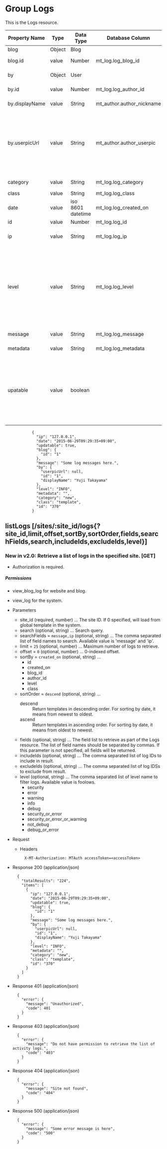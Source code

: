 # Group Logs
This is the Logs resource.

Property Name | Type | Data Type | Database Column | Private | Read Only | Description | Version
------------ | ------------- | ------------ | ------------ | ------------- | ------------ | ------------ | ------------
blog | Object | Blog | |  | Y | The blog of this log. | v2
blog.id | value | Number | mt_log.log_blog_id |  | Y | The ID of the blog that contains this log. | v2
by | Object | User | |  | Y | Created user of this log. | v2
by.id | value | Number | mt_log.log_author_id |  | | The ID of this log creator. | v2
by.displayName | value | String | mt_author.author_nickname |  | Y | The display name of this log creator. | v2
by.userpicUrl | value | String | mt_author.author_userpic |  | | The URL of this log creator's userpic. The userpic will be made by UserpicThumbnailSize and UserpicAllowRect settings. If user does not set own userpic, will be returned empty string. | v2
category | value | String | mt_log.log_category |  |  | The category of this log. | v2
class | value | String | mt_log.log_class |  |  | The class of this log. | v2
date | value | iso 8601 datetime | mt_log.log_created_on |  | Y | Created date of this log. | v2
id | value | Number | mt_log.log_id |  | Y | The ID of this log. | v2
ip | value | String | mt_log.log_ip |  | Y | The remote IP address of this log creator. | v2
level | value | String | mt_log.log_level |  |  | The level of this log. <dl><dt>INFO</dt><dd>log_level is 1.</dd><dt>WARNING</dt><dd>log_level is 2.</dd><dt>ERROR</dt><dd>log_level is 4.</dd><dt>SECURITY</dt><dd>log_level is 8.</dd><dt>DEBUG</dt><dd>log_level is 16.</dd></dl> | New in v2
message | value | String | mt_log.log_message |  |  | The message of this log. | v2
metadata | value | String | mt_log.log_metadata |  |  | The metadata of this log. | v2
upatable | value | boolean | |  | Y | <dl><dt>true</dt><dd>The user who accessed can update this entry.</dd><dt>false</dt><dd>The user who accessed cannot update this entry.</dd></dl> | v2

                {
                  "ip": "127.0.0.1",
                  "date": "2015-06-29T09:29:35+09:00",
                  "updatable": true,
                  "blog": {
                    "id": "1"
                  },
                  "message": "Some log messages here.",
                  "by": {
                    "userpicUrl": null,
                    "id": "1",
                    "displayName": "Yuji Takayama"
                  },
                  "level": "INFO",
                  "metadata": "",
                  "category": "new",
                  "class": "template",
                  "id": "370"
                }

## listLogs [/sites/:site_id/logs{?site_id,limit,offset,sortBy,sortOrder,fields,searchFields,search,includeIds,excludeIds,level}]
### New in v2.0: Retrieve a list of logs in the specified site. [GET]

+ Authorization is required.

#####  Permissions
+ view_blog_log for website and blog.
+ view_log for the system.

+ Parameters
    + site_id (required, number) ... The site ID. If 0 specified, will load from global template in the system.
    + search (optional, string) ... Search query.
    + searchFields = `message,ip` (optional, string) ... The comma separated list of field names to search. Available value is 'message' and 'ip'.
    + limit = `25` (optional, number) ... Maximum number of logs to retrieve.
    + offset = `0` (optional, number) ... 0-indexed offset.
    + sortBy = `created_on` (optional, string) ... <ul><li>id</li><li>created_on</li><li>blog_id</li><li>author_id</li><li>level</li><li>class</li></ul>
    + sortOrder = `descend` (optional, string) ... <dl><dt>descend</dt><dd>Return templates in descending order. For sorting by date, it means from newest to oldest.</dd><dt>ascend</dt><dd>Return templates in ascending order. For sorting by date, it means from oldest to newest.</dd></dl>
    + fields (optional, string) ... The field list to retrieve as part of the Logs resource. The list of field names should be separated by commas. If this parameter is not specified, all fields will be returned.
    + includeIds (optional, string) ... The comma separated list of log IDs to include in result.
    + excludeIds (optional, string) ... The comma separated list of log IDSs to exclude from result.
    + level (optional, string) ... The comma separated list of level name to filter logs. Available value is foolows.<ul><li>security</li><li>error</li><li>warning</li><li>info</li><li>debug</li><li>security_or_error</li><li>security_or_error_or_warning</li><li>not_debug</li><li>debug_or_error</li></ul>

+ Request

    + Headers

            X-MT-Authorization: MTAuth accessToken=<accessToken>

+ Response 200 (application/json)

        {
          "totalResults": "224",
          "items": [
            {
              "ip": "127.0.0.1",
              "date": "2015-06-29T09:29:35+09:00",
              "updatable": true,
              "blog": {
                "id": "1"
              },
              "message": "Some log messages here.",
              "by": {
                "userpicUrl": null,
                "id": "1",
                "displayName": "Yuji Takayama"
              },
              "level": "INFO",
              "metadata": "",
              "category": "new",
              "class": "template",
              "id": "370"
            }
          ]
        }


+ Response 401 (application/json)

        {
          "error": {
            "message": "Unauthorized",
            "code": 401
          }
        }

+ Response 403 (application/json)

        {
          "error": {
            "message": "Do not have permission to retrieve the list of activity logs.",
            "code": "403"
          }
        }

+ Response 404 (application/json)

        {
          "error": {
            "message": "Site not found",
            "code": "404"
          }
        }

+ Response 500 (application/json)

        {
          "error": {
            "message": "Some error message is here",
            "code": "500"
          }
        }

